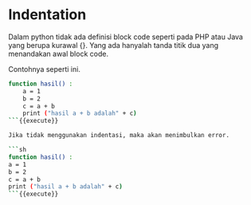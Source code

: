 # Indentation
Dalam python tidak ada definisi block code seperti pada PHP atau Java yang berupa kurawal {}. Yang ada hanyalah tanda titik dua yang menandakan awal block code.

Contohnya seperti ini.
```sh
function hasil() :
    a = 1
    b = 2
    c = a + b
    print ("hasil a + b adalah" + c)
```{{execute}}

Jika tidak menggunakan indentasi, maka akan menimbulkan error.

```sh
function hasil() :
a = 1
b = 2
c = a + b
print ("hasil a + b adalah" + c)
```{{execute}}